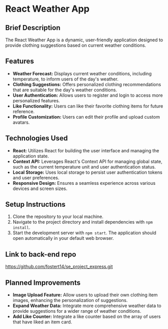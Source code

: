 # React Weather App

## Brief Description

The React Weather App is a dynamic, user-friendly application designed to provide clothing suggestions based on current weather conditions.

## Features

- **Weather Forecast:** Displays current weather conditions, including temperature, to inform users of the day's weather.
- **Clothing Suggestions:** Offers personalized clothing recommendations that are suitable for the day's weather conditions.
- **User Authentication:** Allows users to register and login to access more personalized features.
- **Like Functionality:** Users can like their favorite clothing items for future reference.
- **Profile Customization:** Users can edit their profile and upload custom avatars.

## Technologies Used

- **React:** Utilizes React for building the user interface and managing the application state.
- **Context API:** Leverages React's Context API for managing global state, such as the current temperature unit and user authentication status.
- **Local Storage:** Uses local storage to persist user authentication tokens and user preferences.
- **Responsive Design:** Ensures a seamless experience across various devices and screen sizes.

## Setup Instructions

1. Clone the repository to your local machine.
2. Navigate to the project directory and install dependencies with `npm install`.
3. Start the development server with `npm start`. The application should open automatically in your default web browser.

## Link to back-end repo

https://github.com/fostert14/se_project_express.git

## Planned Improvements

- **Image Upload Feature:** Allow users to upload their own clothing item images, enhancing the personalization of suggestions.
- **Expand Weather Data:** Integrate more comprehensive weather data to provide suggestions for a wider range of weather conditions.
- **Add Like Counter:** Integrate a like counter based on the array of users that have liked an item card.
